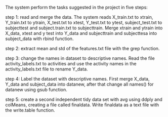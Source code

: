 The system perform the tasks suggested in the project in five steps:

step 1: read and merge the data. The system reads X_train.txt to xtrain, Y_train.txt to ytrain, X_test.txt to xtest, Y_test.txt to ytest, subject_test.txt to subjecttest and subject.train.txt to subjecttrain. Merge xtrain and ytrain into X_data, xtest and y test into Y_data and subjecttrain and subjecttesa into subject_data with rbind function.

step 2: extract mean and std of the features.txt file with the grep function.

step 3: change the names in dataset to descriptive names. Read the file activity_labels.txt to activities and use the activity names in the activity_labels.txt file to rename Y_data.

step 4: Label the dataset with descriptive names. First merge X_data, Y_data and subject_data into datanew, after that change all names() for datanew using gsub function.

step 5: create a second independent tidy data set with avg using ddply and colMeans, creating a file called finaldata. Write finaldata as a text file with the write.table function. 
